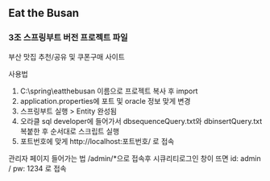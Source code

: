 ## Eat the Busan 
### 3조 스프링부트 버전 프로젝트 파일
부산 맛집 추천/공유 및 쿠폰구매 사이트

사용법 
1. C:\spring\eatthebusan 이름으로 프로젝트 복사 후 import
2. application.properties에 포트 및 oracle 정보 맞게 변경
3. 스프링부트 실행 > Entity 완성됨
4. 오라클 sql developer에 들어가서 dbsequenceQuery.txt와 dbinsertQuery.txt 복붙한 후 순서대로 스크립트 실행
5. 포트번호에 맞게 http://localhost:포트번호/ 로 접속

관리자 페이지 들어가는 법
/admin/*으로 접속후 시큐리티로그인 창이 뜨면 id: admin / pw: 1234 로 접속
